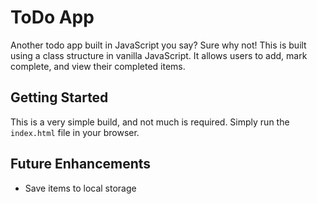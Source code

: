 # ToDo App
Another todo app built in JavaScript you say? Sure why not! This is built using a class structure in vanilla JavaScript. It allows users to add, mark complete, and view their completed items.

## Getting Started
This is a very simple build, and not much is required. Simply run the ```index.html``` file in your browser.

## Future Enhancements
- Save items to local storage

[](https://github.com/sherkoo/todo-js-app/blob/master/src/screenshot.png)
